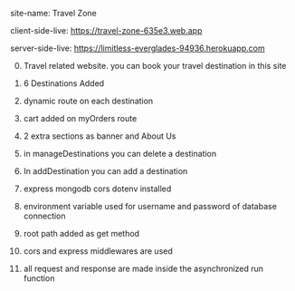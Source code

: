 site-name: Travel Zone

client-side-live:  https://travel-zone-635e3.web.app


server-side-live: https://limitless-everglades-94936.herokuapp.com

0. Travel related website. you can book your travel destination in this site
1. 6 Destinations Added 
2. dynamic route on each destination
3. cart added on myOrders route
4. 2 extra sections as banner and About Us
5. in manageDestinations you can delete a destination
6. In addDestination you can add a destination




1. express mongodb cors dotenv installed
2. environment variable used for username and password of database connection
3. root path added as get method
4. cors and express middlewares are used
5. all request and response are made inside the asynchronized run function
